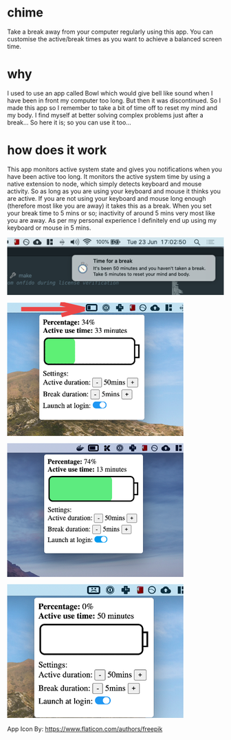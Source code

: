# chime
Take a break away from your computer regularly using this app. You can customise the active/break times as you want to achieve a balanced screen time. 

# why
I used to use an app called Bowl which would give bell like sound when I have been in front my computer too long. But then it was discontinued.  So I made this app so I remember to take a bit of time off to reset my mind and my body. I find myself at better solving complex problems just after a break... So here it is; so you can use it too...

# how does it work
This app monitors active system state and gives you notifications when you have been active too long. It monitors the active system time by using a native extension to node, which simply detects keyboard and mouse activity. So as long as you are using your keyboard and mouse it thinks you are active. If you are not using your keyboard and mouse long enough (therefore most like you are away) it takes this as a break. When you set your break time to 5 mins or so; inactivity of around 5 mins very most like you are away. As per my personal experience I definitely end up using my keyboard or mouse in 5 mins.

![how notification looks](https://github.com/erdogany/chime/blob/master/assets/ss-0.png?raw=true)


![how app looks](https://github.com/erdogany/chime/blob/master/assets/ss-1.png?raw=true)


![how app looks](https://github.com/erdogany/chime/blob/master/assets/ss-2.png?raw=true)

![how app looks](https://github.com/erdogany/chime/blob/master/assets/ss-3.png?raw=true)


App Icon By:
https://www.flaticon.com/authors/freepik
